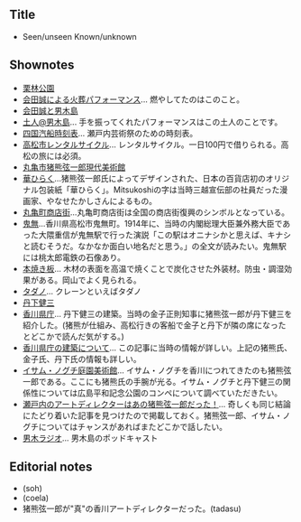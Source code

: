 
## Title
- Seen/unseen Known/unknown

## Shownotes


- [栗林公園](https://www.my-kagawa.jp/ritsuringarden)
- [会田誠による火葬パフォーマンス](https://twitter.com/makotoaida/status/372276488160026624)... 燃やしてたのはこのこと。
- [会田誠と男木島](https://ogijima-library.or.jp/2017/12/31/moegara-aidamakoto-note/)
- [土人@男木島](https://mizuma-art.co.jp/exhibitions/1401_aidamakoto/)... 手を振ってくれたパフォーマンスはこの土人のことです。
- [四国汽船時刻表](https://www.shikokukisen.com/)... 瀬戸内芸術祭のための時刻表。
- [高松市レンタルサイクル](http://takamatsu-parking.com/for_use_onetime_rider_2017/)... レンタルサイクル。一日100円で借りられる。高松の旅には必須。
- [丸亀市猪熊弦一郎現代美術館](http://www.mimoca.org/ja/)
- [華ひらく](https://mitsukoshi.mistore.jp/onlinestore/shops/hanahiraku/index.html)...猪熊弦一郎氏によってデザインされた、日本の百貨店初のオリジナル包装紙「華ひらく」。Mitsukoshiの字は当時三越宣伝部の社員だった漫画家、やなせたかしさんによるもの。
- [丸亀町商店街](https://www.kame3.jp/)...丸亀町商店街は全国の商店街復興のシンボルとなっている。
- [鬼無](https://ja.wikipedia.org/wiki/%E9%AC%BC%E7%84%A1)...香川県高松市鬼無町。1914年に、当時の内閣総理大臣兼外務大臣であった大隈重信が鬼無駅で行った演説「この駅はオニナシかと思えば、キナシと読むそうだ。なかなか面白い地名だと思う。」の全文が読みたい。鬼無駅には桃太郎電鉄の石像あり。
- [本焼き板](https://ojkobo.co.jp/yakiita/)... 木材の表面を高温で焼くことで炭化させた外装材。防虫・調湿効果がある。岡山でよく見られる。
- [タダノ](http://www.tadano.co.jp/)... クレーンといえばタダノ
- [丹下健三](https://ja.wikipedia.org/wiki/%E4%B8%B9%E4%B8%8B%E5%81%A5%E4%B8%89)
- [香川県庁](https://ja.wikipedia.org/wiki/%E9%A6%99%E5%B7%9D%E7%9C%8C%E5%BA%81%E8%88%8E)... 丹下健三の建築。当時の金子正則知事に猪熊弦一郎が丹下健三を紹介した。(猪熊が仕組み、高松行きの客船で金子と丹下が隣の席になったとどこかで読んだ気がする。)
- [香川県庁の建築について](https://kenzotange100-kenchikunomirai.jimdo.com/%E9%A6%99%E5%B7%9D%E7%9C%8C%E5%BA%81%E8%88%8E-%E3%81%AB%E6%A5%B5%E3%81%BE%E3%82%8B%E3%82%82%E3%81%AE/)... この記事に当時の情報が詳しい。上記の猪熊氏、金子氏、丹下氏の情報も詳しい。
- [イサム・ノグチ庭園美術館](http://www.isamunoguchi.or.jp/)... イサム・ノグチを香川につれてきたのも猪熊弦一郎である。ここにも猪熊氏の手腕が光る。イサム・ノグチと丹下健三の関係性については広島平和記念公園のコンペについて調べていただきたい。
- [瀬戸内のアートディレクターはあの猪熊弦一郎だった！](http://discoverjapan-web.com/article/1617)... 奇しくも同じ結論にたどり着いた記事を見つけたので掲載しておく。猪熊弦一郎、イサム・ノグチについてはチャンスがあればまたどこかで話したい。
- [男木ラジオ](https://ogi.osampo-radio.com/)... 男木島のポッドキャスト

## Editorial notes
- (soh)
- (coela)
- 猪熊弦一郎が"真"の香川アートディレクターだった。(tadasu)
